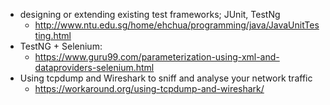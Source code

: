 
- designing or extending existing test frameworks; JUnit, TestNg
  - http://www.ntu.edu.sg/home/ehchua/programming/java/JavaUnitTesting.html
- TestNG + Selenium:
  - https://www.guru99.com/parameterization-using-xml-and-dataproviders-selenium.html
- Using tcpdump and Wireshark to sniff and analyse your network traffic
  - https://workaround.org/using-tcpdump-and-wireshark/
